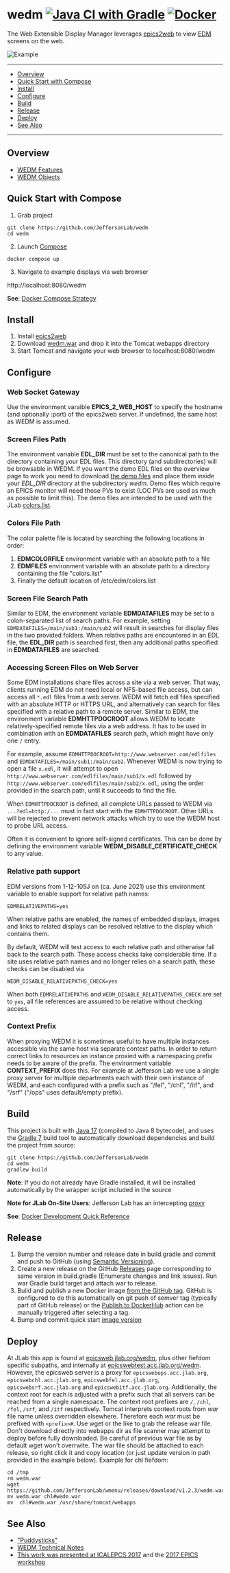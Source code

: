 # wedm [![Java CI with Gradle](https://github.com/JeffersonLab/wedm/actions/workflows/ci.yml/badge.svg)](https://github.com/JeffersonLab/wedm/actions/workflows/ci.yml)  [![Docker](https://img.shields.io/docker/v/jeffersonlab/wedm?sort=semver&label=DockerHub)](https://hub.docker.com/r/jeffersonlab/wedm)
The Web Extensible Display Manager leverages [epics2web](https://github.com/JeffersonLab/epics2web) to view [EDM](https://www.slac.stanford.edu/grp/cd/soft/epics/extensions/edm/edm.html) screens on the web.

![Example](https://github.com/JeffersonLab/wedm/raw/main/doc/img/PhoneExample.png?raw=true "Example")

---
- [Overview](https://github.com/JeffersonLab/wedm#overview)
- [Quick Start with Compose](https://github.com/JeffersonLab/wedm#quick-start-with-compose)
- [Install](https://github.com/JeffersonLab/wedm#install)
- [Configure](https://github.com/JeffersonLab/wedm#configure)
- [Build](https://github.com/JeffersonLab/wedm#build) 
- [Release](https://github.com/JeffersonLab/wedm#release)
- [Deploy](https://github.com/JeffersonLab/wedm#deploy) 
- [See Also](https://github.com/JeffersonLab/wedm#see-also)
---

## Overview

- [WEDM Features](https://github.com/JeffersonLab/wedm/wiki/WEDM-Features)   
- [WEDM Objects](https://github.com/JeffersonLab/wedm/wiki/WEDM-Objects)   

## Quick Start with Compose 
1. Grab project
```
git clone https://github.com/JeffersonLab/wedm
cd wedm
```
2. Launch [Compose](https://github.com/docker/compose)
```
docker compose up
```
3. Navigate to example displays via web browser   

http://localhost:8080/wedm

**See**: [Docker Compose Strategy](https://gist.github.com/slominskir/a7da801e8259f5974c978f9c3091d52c)

## Install
   1. Install [epics2web](https://github.com/JeffersonLab/epics2web)
   1. Download [wedm.war](https://github.com/JeffersonLab/wedm/releases) and drop it into the Tomcat webapps directory
   1. Start Tomcat and navigate your web browser to localhost:8080/wedm
   
## Configure

### Web Socket Gateway
Use the environment varaible **EPICS_2_WEB_HOST** to specify the hostname (and optionally :port) of the epics2web server.   If undefined, the same host as WEDM is assumed.

### Screen Files Path
The environment variable **EDL_DIR** must be set to the canonical path to the directory containing your EDL files.  This directory (and subdirectories) will be browsable in WEDM.  If you want the demo EDL files on the overview page to work you need to download [the demo files](https://github.com/JeffersonLab/wedm/blob/master/examples/edl) and place them inside your *EDL_DIR* directory at the subdirectory *wedm*.  Demo files which require an EPICS monitor will need those PVs to exist (LOC PVs are used as much as possible to limit this).  The demo files are intended to be used with the JLab [colors.list](https://github.com/JeffersonLab/wedm/blob/master/examples/edl/colors.list).

### Colors File Path
The color palette file is located by searching the following locations in order:
1. **EDMCOLORFILE** environment variable with an absolute path to a file
2. **EDMFILES** environment variable with an absolute path to a directory containing the file "colors.list"
3. Finally the default location of /etc/edm/colors.list

### Screen File Search Path
Similar to EDM, the environment variable **EDMDATAFILES** may be set to a colon-separated list of search paths.
For example, setting `EDMDATAFILES=/main/sub1:/main/sub2` will result in searches for display files in the two
provided folders.  When relative paths are encountered in an EDL file, the **EDL_DIR** path is searched first, then any additional paths specified in **EDMDATAFILES** are searched.

### Accessing Screen Files on Web Server
Some EDM installations share files across a site via a web server.
That way, clients running EDM do not need local or NFS-based file access,
but can access all `*.edl` files from a web server.  WEDM will fetch edl files specified with an absolute HTTP or HTTPS URL, and alternatively can search for files specified with a relative path to a remote server.
Similar to EDM, the environment variable **EDMHTTPDOCROOT** allows WEDM to locate relatively-specified remote files via a web address.  It has to be used in combination with an **EDMDATAFILES** search path, which might have only one `/` entry.

For example, assume `EDMHTTPDOCROOT=http://www.webserver.com/edlfiles` and
`EDMDATAFILES=/main/sub1:/main/sub2`.
Whenever WEDM is now trying to open a file `x.edl`, it will attempt to open  
`http://www.webserver.com/edlfiles/main/sub1/x.edl`
followed by 
`http://www.webserver.com/edlfiles/main/sub2/x.edl`,
using the order provided in the search path,
until it succeeds to find the file.

When `EDMHTTPDOCROOT` is defined, all complete URLs passed to WEDM via `...?edl=http:/...`
must in fact start with the `EDMHTTPDOCROOT`. Other URLs will be rejected to prevent
network attacks which try to use the WEDM host to probe URL access.

Often it is convenient to ignore self-signed certificates.  This can be done by defining the environment variable **WEDM_DISABLE_CERTIFICATE_CHECK** to any value.

### Relative path support
EDM versions from 1-12-105J on (ca. June 2021) use this environment variable
to enable support for relative path names:

```
EDMRELATIVEPATHS=yes
```

When relative paths are enabled, the names of embedded displays, images and
links to related displays can be resolved relative to the display which contains them.

By default, WEDM will test access to each relative path and otherwise fall back to
the search path.
These access checks take considerable time.
If a site uses relative path names and no longer relies on a search path,
these checks can be disabled via

```
WEDM_DISABLE_RELATIVEPATHS_CHECK=yes
```

When both `EDMRELATIVEPATHS` and `WEDM_DISABLE_RELATIVEPATHS_CHECK` are set to `yes`,
all file references are assumed to be relative without checking access.

### Context Prefix
When proxying WEDM it is sometimes useful to have multiple instances accessible via the same host via separate context paths.  In order to return correct links to resources an instance proxied with a namespacing prefix needs to be aware of the prefix.  The environment variable **CONTEXT_PREFIX** does this.  For example at Jefferson Lab we use a single proxy server for multiple departments each with their own instance of WEDM, and each configured with a prefix such as "/fel", "/chl", "/itf", and "/srf" ("/ops" uses default/empty prefix).

## Build 
This project is built with [Java 17](https://adoptium.net/) (compiled to Java 8 bytecode), and uses the [Gradle 7](https://gradle.org/) build tool to automatically download dependencies and build the project from source:

```
git clone https://github.com/JeffersonLab/wedm
cd wedm
gradlew build
```
**Note**: If you do not already have Gradle installed, it will be installed automatically by the wrapper script included in the source

**Note for JLab On-Site Users**: Jefferson Lab has an intercepting [proxy](https://gist.github.com/slominskir/92c25a033db93a90184a5994e71d0b78)

**See**: [Docker Development Quick Reference](https://gist.github.com/slominskir/a7da801e8259f5974c978f9c3091d52c#development-quick-reference)

## Release
1. Bump the version number and release date in build.gradle and commit and push to GitHub (using [Semantic Versioning](https://semver.org/)).   
2. Create a new release on the GitHub [Releases](https://github.com/JeffersonLab/wedm/releases) page corresponding to same version in build.gradle (Enumerate changes and link issues).   Run war Gradle build target and attach war to release.
3. Build and publish a new Docker image [from the GitHub tag](https://gist.github.com/slominskir/a7da801e8259f5974c978f9c3091d52c#8-build-an-image-based-of-github-tag).  GitHub is configured to do this automatically on git push of semver tag (typically part of GitHub release) or the [Publish to DockerHub](https://github.com/JeffersonLab/wedm/actions/workflows/docker-publish.yml) action can be manually triggered after selecting a tag.
4. Bump and commit quick start [image version](https://github.com/JeffersonLab/wedm/blob/main/docker-compose.override.yml)

## Deploy
At JLab this app is found at [epicsweb.jlab.org/wedm](https://epicsweb.jlab.org/wedm/), plus other fiefdom specific subpaths, and internally at [epicswebtest.acc.jlab.org/wedm](https://epicswebtest.acc.jlab.org/wedm/).  However, the epicsweb server is a proxy for `epicswebops.acc.jlab.org`, `epicswebchl.acc.jlab.org`, `epicswebfel.acc.jlab.org`, `epicswebsrf.acc.jlab.org` and `epicswebitf.acc.jlab.org`.  Additionally, the context root for each is adjusted with a prefix such that all servers can be reached from a single namespace.  The context root prefixes are `/`, `/chl`, `/fel`, `/srf`, and `/itf` respectively.  Tomcat interprets context roots from _war_ file name unless overridden elsewhere.  Therefore each _war_ must be prefixed with `<prefix>#`.    Use wget or the like to grab the release war file.  Don't download directly into webapps dir as file scanner may attempt to deploy before fully downloaded.  Be careful of previous war file as by default wget won't overrwite.  The war file should be attached to each release, so right click it and copy location (or just update version in path provided in the example below).  Example for chl fiefdom:

```
cd /tmp
rm wedm.war
wget https://github.com/JeffersonLab/wmenu/releases/download/v1.2.3/wedm.war
mv wedm.war chl#wedm.war
mv  chl#wedm.war /usr/share/tomcat/webapps
```

## See Also

  - ["Puddysticks"](https://github.com/JeffersonLab/puddysticks)   
  - [WEDM Technical Notes](https://github.com/JeffersonLab/wedm/wiki/Technical-Notes)      
  - [This work was presented at ICALEPCS 2017](https://doi.org/10.18429/JACoW-ICALEPCS2017-TUPHA181) and the [2017 EPICS workshop](https://indico.esss.lu.se/event/889/session/1/contribution/0)  

